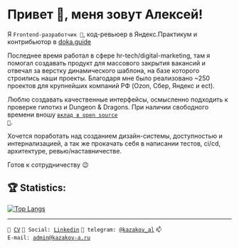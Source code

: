 # Привет 👋, меня зовут Алексей!
Я <code>Frontend-разработчик 👷</code>, код-ревьюер в Яндекс.Практикум и контрибьютор в <a href="https://doka.guide/">doka.guide</a>

Последнее время работал в сфере hr-tech/digital-marketing, там я помогал создавать продукт для массового закрытия вакансий и отвечал за верстку динамического шаблона, на базе которого строились наши проекты. Благодаря мне было реализовано ~250 проектов для крупнейших компаний РФ (Ozon, Сбер, Яндекс и ect).

Люблю создавать качественные интерфейсы, осмысленно подходить к проверке гипотиз и Dungeon & Dragons. При наличии свободного времени вношу <code>[вклад в open source 👀](CONTRIBUTION.md)</code>.

Хочется поработать над созданием дизайн-системы, доступностью и интернализацией, а так же прокачать себя в написании тестов, ci/cd, архитектуре, ревью/наставничестве.

Готов к сотрудничеству 😉

## :trophy: Statistics:
<!-- [![LeetCode user Kazakov-al](https://img.shields.io/badge/dynamic/json?style=flat-square&labelColor=black&color=%23ffa116&label=Solved&query=solved&url=https%3A%2F%2Fleetcode-badge.vercel.app%2Fapi%2Fusers%2FKazakov-al&logo=leetcode&logoColor=yellow)](https://leetcode.com/Kazakov-al/) -->
<!-- [![codewars](https://www.codewars.com/users/kazakov-al/badges/micro)](https://www.codewars.com/users/kazakov-al)   -->
<!-- ![](https://komarev.com/ghpvc/?username=KazakovAS) -->
<!-- ![Stats](https://github-readme-stats.vercel.app/api?username=KazakovAS&show_icons=true) -->
[![Top Langs](https://github-readme-stats.vercel.app/api/top-langs/?username=KazakovAS&layout=compact)](https://github.com/KazakovAS/github-readme-stats)

---
<code>📑 [CV](https://career.habr.com/kazakov-al)</code>
<code>💬 Social: [Linkedin](https://www.linkedin.com/in/kazakov-al/)</code>
<code>💬 telegram: [@kazakov_al](https://telegram.me/kazakov_al)</code>
<code>📫 E-mail: [admin@kazakov-a.ru](mailto:admin@kazakov-a.ru)</code> 
